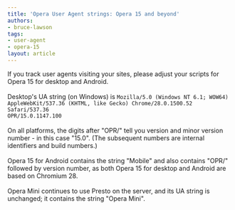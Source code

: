 ```yaml
---
title: 'Opera User Agent strings: Opera 15 and beyond'
authors:
- bruce-lawson
tags:
- user-agent
- opera-15
layout: article
---
```

If you track user agents visiting your sites, please adjust your scripts for Opera 15 for desktop and Android.<br/><br/>Desktop&#39;s UA string (on Windows) is <code>Mozilla/5.0 (Windows NT 6.1; WOW64) AppleWebKit/537.36 (KHTML, like Gecko) Chrome/28.0.1500.52 Safari/537.36 OPR/15.0.1147.100</code><br/><br/>On all platforms, the digits after &quot;OPR/&quot; tell you version and minor version number - in this case &quot;15.0&quot;. (The subsequent numbers are internal identifiers and build numbers.)<br/><br/>Opera 15 for Android contains the string &quot;Mobile&quot; and also contains &quot;OPR/&quot; followed by version number, as both Opera 15 for desktop and Android are based on Chromium 28.<br/><br/>Opera Mini continues to use Presto on the server, and its UA string is unchanged; it contains the string &quot;Opera Mini&quot;.<br/>
